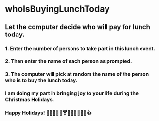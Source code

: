 # whoIsBuyingLunchToday
## Let the computer decide who will pay for lunch today.
### 1. Enter the number of persons to take part in this lunch event.
### 2. Then enter the name of each person as prompted.
### 3. The computer will pick at random the name of the person who is to buy the lunch today.
###
### I am doing my part in bringing joy to your life during the Christmas Holidays.
### Happy Holidays! 🍷🍾🍺🍻🥂🍸🍹😀😜😵🥴🌟👍
